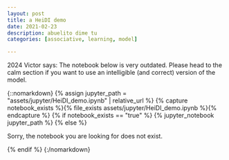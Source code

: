 ```yaml
---
layout: post
title: a HeiDI demo
date: 2021-02-23
description: abuelito dime tu
categories: [associative, learning, model]

---
```


2024 Victor says: The notebook below is very outdated. Please head to the calm section if you want to use an intelligible (and correct) version of the model.

{::nomarkdown}
{% assign jupyter_path = "assets/jupyter/HeiDI_demo.ipynb" | relative_url %}
{% capture notebook_exists %}{% file_exists assets/jupyter/HeiDI_demo.ipynb %}{% endcapture %}
{% if notebook_exists == "true" %}
{% jupyter_notebook jupyter_path %}
{% else %}
<p>Sorry, the notebook you are looking for does not exist.</p>
{% endif %}
{:/nomarkdown}





